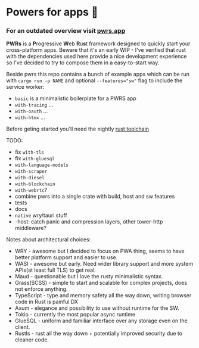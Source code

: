 # Powers for apps 💪
### For an outdated overview visit [pwrs.app](https://pwrs.app/)

**PWRs** is a **P**rogressive **W**eb **R**u**s**t framework designed to quickly start your cross-platform apps. Beware that it's an early WIP - I've verified that rust with the dependencies used here provide a nice development experience so I've decided to try to compose them in a easy-to-start way.

Beside pwrs this repo contains a bunch of example apps which can be run with `cargo run -p NAME` and optional `--features="sw"` flag to include the service worker:

- `basic` is a minimalistic boilerplate for a PWRS app
- `with-tracing` ...
- `with-oauth` ...
- `with-htmx` ...

Before geting started you'll need the nightly [rust toolchain](https://rustup.rs/)

TODO:
- fix `with-tls`
- fix `with-gluesql`
- `with-language-models`
- `with-scraper`
- `with-diesel`
- `with-blockchain`
- `with-webrtc`?
- combine pwrs into a single crate with build, host and sw features
- tests
- docs
- `native` wry/tauri stuff
- -host: catch panic and compression layers, other tower-http middleware?

Notes about architectural choices:
* WRY - awesome but I decided to focus on PWA thing, seems to have better platform support and easier to use. 
* WASI - awesome but early. Need wider library support and more system APIs(at least full TLS) to get real.
* Maud - questionable but I love the rusty minimalistic syntax.
* Grass(SCSS) - simple to start and scalable for complex projects, does not enforce anything. 
* TypeScript - type and memory safety all the way down, writing browser code in Rust is painful DX
* Axum - elegance and possibility to use without runtime for the SW.
* Tokio - currently the most popular async runtime
* GlueSQL - uniform and familiar interface over any storage even on the client.
* Rustls - rust all the way down + potentially improved security due to cleaner code.
